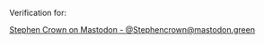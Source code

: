 Verification for:

<a rel="me" href="https://mastodon.green/@Stephencrown">Stephen Crown on Mastodon - @Stephencrown@mastodon.green</a>
